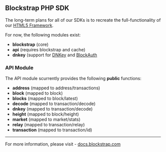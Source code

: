 ## Blockstrap PHP SDK

The long-term plans for all of our SDKs is to recreate the full-functionality of our [HTML5 Framework](http://github.com/blockstrap/framework).

For now, the following modules exist:

* __blockstrap__ (core)
* __api__ (requires blockstrap and cache)
* __dnkey__ (support for [DNKey](http://dnkey.org) and [BlockAuth](http://blockauth.org)

### API Module

The API module scurrently provides the following __public__ functions:

* __address__ (mapped to address/transactions)
* __block__ (mapped to block)
* __blocks__ (mapped to block/latest)
* __decode__ (mapped to transaction/decode)
* __dnkey__ (mapped to transaction/decode)
* __height__ (mapped to block/height)
* __market__ (mapped to market/stats)
* __relay__ (mapped to transaction/relay)
* __transaction__ (mapped to transaction/id)

--------------------------

For more information, please visit - [docs.blockstrap.com](http://docs.blockstrap.com)